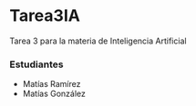 # Tarea3IA
Tarea 3 para la materia de Inteligencia Artificial

### Estudiantes
- Matías Ramírez
- Matías González

